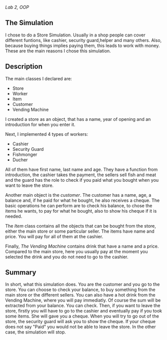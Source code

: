 *Lab 2, OOP*

## The Simulation
I chose to do a Store Simulation. Usually in a shop people can cover different funtions, like cashier, security guard,helper and many others. Also, because buying things implies paying them, this leads to work with money. These are the main reasons I chose this simulation.

## Description
The main classes I declared are:
* Store
* Worker
* Item
* Customer
* Vending Machine

I created a store as an object, that has a name, year of opening and an introduction for when you enter it.

Next, I implemented 4 types of workers:
* Cashier
* Security Guard
* Fishmonger
* Ducher

All of them have first name, last name and age. They have a function from introduction, the cashier takes the payment, the sellers sell fish and meat and the guard has the role to check if you paid what you bought when you want to leave  the store.

Another main object is the *customer*.
The customer has a name, age, a balance and, if he paid for what he bought, he also receives a cheque. The basic operations he can perform are to check his balance, to chose the items he wants, to pay for what he bought, also to show his cheque if it is needed.

The *Item* class contains all the objects that can be bought from the store, either the main store or some particular seller. The items have name and price. You will pay for all of them at the cashier. 

Finally, *The Vending Machine* contains drink that have a name and a price. Compared to the main store, here you usually pay at the moment you selected the drink and you do not need to go to the cashier.

## Summary
In short, what this simulation does.
You are the customer and you go to the store. You can choose to check your balance, to buy something from the main store or the different sellers. You can also have a hot drink from the Vending Machine, where you will pay immediatly. Of course the sum will be extracted from your balance. You can check. Then, if you want to leave the store, firstly you will have to go to the cashier and eventually pay if you took some items. She will gave you a cheque. When you will try to go out of the store, the security guard will ask you to show the cheque. If your cheque does not say "Paid" you would not be able to leave the store. In the other case, the simulation will stop. 
